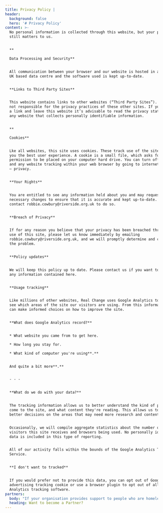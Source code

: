 ```yaml
---
title: Privacy Policy |
header:
  background: false
  hero: '# Privacy Policy'
content: >-
  No personal information is collected through this website, but your privacy
  still matters to us. 


  **

  Data Processing and Security**


  All communication between your browser and our website is hosted in a secure
  UK based data centre and the software used is kept up-to-date.


  **Links to Third Party Sites**


  This website contains links to other websites (“Third Party Sites”). We are
  not responsible for the privacy practices of these other sites. If you follow
  a link and leave this website it’s advisable to read the privacy statements of
  any website that collects personally identifiable information.


  **

  Cookies**


  Lke all websites, this site uses cookies. These track use of the site and give
  you the best user experience. A cookie is a small file, which asks for
  permission to be placed on your computer hard drive. You can turn off cookies
  and any website tracking within your web browser by going to internet options
  – privacy.


  **Your Rights**


  You are entitled to see any information held about you and may request any
  necessary changes to ensure that it is accurate and kept up-to-date. Please
  contact robbie.cowbury@riverside.org.uk to do so.


  **Breach of Privacy**


  If for any reason you believe that your privacy has been breached through the
  use of this site, please let us know immediately by emailing
  robbie.cowbury@riverside.org.uk, and we will promptly determine and correct
  the problem.


  **Policy updates**


  We will keep this policy up to date. Please contact us if you want to discuss
  any information contained here.


  **Usage tracking**


  Like millions of other websites, Real Change uses Google Analytics to help us
  see which areas of the site our visitors are using. From this information, we
  can make informed choices on how to improve the site.


  **What does Google Analytics record?**


  * What website you came from to get here.

  * How long you stay for.

  * What kind of computer you're using**.**


  And quite a bit more**.**


  - - -


  **What do we do with your data?**


  The tracking information allows us to better understand the kind of people who
  come to the site, and what content they're reading. This allows us to make
  better decisions on the areas that may need more research and content.


  Occasionally, we will compile aggregate statistics about the number of
  visitors this site receives and browsers being used. No personally identifying
  data is included in this type of reporting.


  All of our activity falls within the bounds of the Google Analytics Terms of
  Service.


  **I don't want to tracked**


  If you would prefer not to provide this data, you can opt out of Google’s
  advertising tracking cookie or use a browser plugin to opt out of all Google
  Analytics tracking software.
partners:
  body: "If your organisation provides support to people who are homeless in Wigan & Leigh and you would like to discuss how to become an approved Real Change partner, please contact us at:\r\n\nTel: 07788 105 078\r\n\nEmail: info@realchangewiganandleigh.co.uk"
  heading: Want to become a Partner?
---
```


